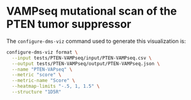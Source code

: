 # VAMPseq mutational scan of the PTEN tumor suppressor

The `configure-dms-viz` command used to generate this visualization is:

```bash
configure-dms-viz format \
  --input tests/PTEN-VAMPseq/input/PTEN-VAMPseq.csv \
  --output tests/PTEN-VAMPseq/output/PTEN-VAMPseq.json \
  --name "PTEN-VAPseq" \
  --metric "score" \
  --metric-name "Score" \
  --heatmap-limits "-.5, 1, 1.5" \
  --structure "1D5R" 
```
